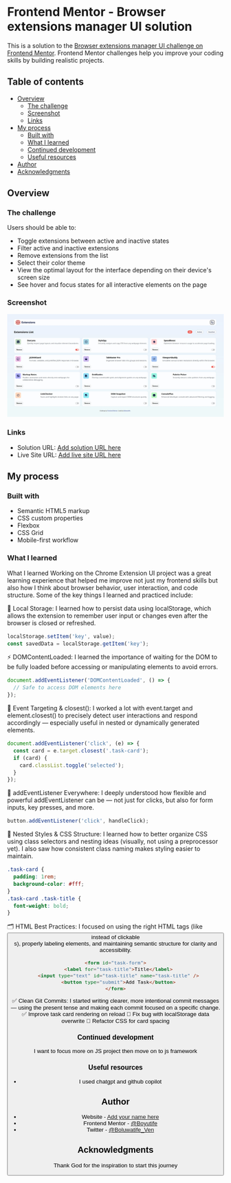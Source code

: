 # Frontend Mentor - Browser extensions manager UI solution

This is a solution to the [Browser extensions manager UI challenge on Frontend Mentor](https://www.frontendmentor.io/challenges/browser-extension-manager-ui-yNZnOfsMAp). Frontend Mentor challenges help you improve your coding skills by building realistic projects.

## Table of contents

- [Overview](#overview)
  - [The challenge](#the-challenge)
  - [Screenshot](#screenshot)
  - [Links](#links)
- [My process](#my-process)
  - [Built with](#built-with)
  - [What I learned](#what-i-learned)
  - [Continued development](#continued-development)
  - [Useful resources](#useful-resources)
- [Author](#author)
- [Acknowledgments](#acknowledgments)

## Overview

### The challenge

Users should be able to:

- Toggle extensions between active and inactive states
- Filter active and inactive extensions
- Remove extensions from the list
- Select their color theme
- View the optimal layout for the interface depending on their device's screen size
- See hover and focus states for all interactive elements on the page

### Screenshot

![](./screenshot/Extension_UI%20screenshot.jpeg)

### Links

- Solution URL: [Add solution URL here](https://your-solution-url.com)
- Live Site URL: [Add live site URL here](https://your-live-site-url.com)

## My process

### Built with

- Semantic HTML5 markup
- CSS custom properties
- Flexbox
- CSS Grid
- Mobile-first workflow

### What I learned

What I learned
Working on the Chrome Extension UI project was a great learning experience that helped me improve not just my frontend skills but also how I think about browser behavior, user interaction, and code structure. Some of the key things I learned and practiced include:

🧠 Local Storage: I learned how to persist data using localStorage, which allows the extension to remember user input or changes even after the browser is closed or refreshed.

```js
localStorage.setItem('key', value);
const savedData = localStorage.getItem('key');
```

⚡ DOMContentLoaded: I learned the importance of waiting for the DOM to be fully loaded before accessing or manipulating elements to avoid errors.

```js
document.addEventListener('DOMContentLoaded', () => {
  // Safe to access DOM elements here
});
```

🎯 Event Targeting & closest(): I worked a lot with event.target and element.closest() to precisely detect user interactions and respond accordingly — especially useful in nested or dynamically generated elements.

```js
document.addEventListener('click', (e) => {
  const card = e.target.closest('.task-card');
  if (card) {
    card.classList.toggle('selected');
  }
});
```

🧩 addEventListener Everywhere: I deeply understood how flexible and powerful addEventListener can be — not just for clicks, but also for form inputs, key presses, and more.

```js
button.addEventListener('click', handleClick);
```

🎨 Nested Styles & CSS Structure: I learned how to better organize CSS using class selectors and nesting ideas (visually, not using a preprocessor yet). I also saw how consistent class naming makes styling easier to maintain.

```css
.task-card {
  padding: 1rem;
  background-color: #fff;
}
.task-card .task-title {
  font-weight: bold;
}
```

🗂 HTML Best Practices: I focused on using the right HTML tags (like <button> instead of clickable <div>s), properly labeling elements, and maintaining semantic structure for clarity and accessibility.

```html
<form id="task-form">
  <label for="task-title">Title</label>
  <input type="text" id="task-title" name="task-title" />
  <button type="submit">Add Task</button>
</form>
```

✅ Clean Git Commits: I started writing clearer, more intentional commit messages — using the present tense and making each commit focused on a specific change.
✅ Improve task card rendering on reload
🔧 Fix bug with localStorage data overwrite
🎨 Refactor CSS for card spacing

### Continued development

I want to focus more on JS project then move on to js framework

### Useful resources

- I used chatgpt and github copilot

## Author

- Website - [Add your name here](https://www.your-site.com)
- Frontend Mentor - [@Boyutife](https://www.frontendmentor.io/profile/Boyutife)
- Twitter - [@Boluwatife_Ven](https://www.twitter.com/Boluwatife_Ven)

## Acknowledgments

Thank God for the inspiration to start this journey
